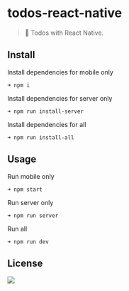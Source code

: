 # todos-react-native

> 📗 Todos with React Native.

## Install

Install dependencies for mobile only
```
➜ npm i
```
Install dependencies for server only
```
➜ npm run install-server
```
Install dependencies for all
```
➜ npm run install-all
```

## Usage

Run mobile only
```
➜ npm start
```
Run server only
```
➜ npm run server
```
Run all
```
➜ npm run dev
```

## License

![](https://img.shields.io/github/license/cuongw/todos-react-native.svg?style=flat-square)
